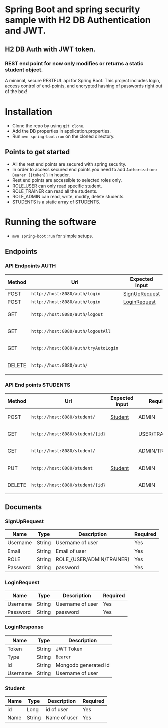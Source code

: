 # Spring Boot and spring security sample with H2 DB Authentication and JWT.  
## H2 DB Auth with JWT token. 
### REST end point for now only modifies or returns a static student object.

A minimal, secure RESTFUL api for Spring Boot. This project includes login, access control of end-points, and encrypted hashing of passwords right out of the box!

# Installation

- Clone the repo by using `git clone`.
- Add the DB properties in application.properties.
- Run `mvn spring-boot:run` on the cloned directory.
 
## Points to get started
- All the rest end points are secured with spring security.
- In order to access secured end points you need to add ```Authorization: Bearer {{token}}``` in header.
- Rest end points are accessible to selected roles only.
- ROLE_USER can only read specific student.
- ROLE_TRAINER can read all the students.
- ROLE_ADMIN can read, write, modify, delete students.
- STUDENTS is a static array of STUDENTS.
 

# Running the software
- `mvn spring-boot:run` for simple setups.
 
## Endpoints
 
### API Endpoints AUTH
| Method | Url                                      | Expected Input                   | Header Required                       | Expected Output                    |
| ------ | ---------------------------------------- | -------------------------------- | ------------------------------------- | ---------------------------------- |
| POST   | `http://host:8080/auth/login`            | [SignUpRequest](#SignUpRequest)  |                                       | String                             |    
| POST   | `http://host:8080/auth/login`            | [LoginRequest](#LoginRequest)    |                                       | [LoginResponse](#LoginResponse)    |
| GET    | `http://host:8080/auth/logout`           |                                  | ```Authorization: Bearer {{token}}``` | String                             |
| GET    | `http://host:8080/auth/logoutAll`        |                                  | ```Authorization: Bearer {{token}}``` | String                             |
| GET    | `http://host:8080/auth/tryAutoLogin`     |                                  | ```Authorization: Bearer {{token}}``` | String                             |
| DELETE | `http://host:8080/auth/`                 |                                  | ```Authorization: Bearer {{token}}``` | String                             |

### API End points STUDENTS
| Method | Url                                      | Expected Input                   | Required Role        | Expected Output     | Header Required                       |
| ------ | ---------------------------------------- | -------------------------------- | -------------------- | ------------------- | ------------------------------------- |
| POST   | `http://host:8080/student/`              | [Student](#Student)              | ADMIN                | String              | ```Authorization: Bearer {{token}}``` |
| GET    | `http://host:8080/student/{id}`          |                                  | USER/TRAINER/ADMIN   | [Student](#Student) | ```Authorization: Bearer {{token}}``` |
| GET    | `http://host:8080/student/`              |                                  | ADMIN/TRAINER        | [Student](#Student) | ```Authorization: Bearer {{token}}``` |
| PUT    | `http://host:8080/student`               | [Student](#Student)              | ADMIN                | [Student](#Student) | ```Authorization: Bearer {{token}}``` |
| DELETE | `http://host:8080/student/{id}`          |                                  | ADMIN                | [Student](#Student) | ```Authorization: Bearer {{token}}``` |

## Documents

### SignUpRequest
| Name      | Type   | Description                | Required |
| ------    | ------ | -------------------------- | -------- |
| Username  | String | Username of user           | Yes      |
| Email     | String | Email of user              | Yes      |
| ROLE      | String | ROLE_{USER/ADMIN/TRAINER}  | Yes      |
| Password  | String | password                   | Yes      |

### LoginRequest
| Name      | Type   | Description                | Required |
| ------    | ------ | -------------------------- | -------- |
| Username  | String | Username of user           | Yes      |
| Password  | String | password                   | Yes      |

### LoginResponse
| Name      | Type   | Description                |
| ------    | ------ | -------------------------- |
| Token     | String | JWT Token                  |
| Type      | String | ```Bearer```               |
| Id        | String | Mongodb generated id       |
| Username  | String | Username of user           |

### Student
| Name      | Type   | Description                | Required |
| ------    | ------ | -------------------------- | -------- |
| id        | Long   | id of user                 | Yes      |
| Name      | String | Name of user               | Yes      |
